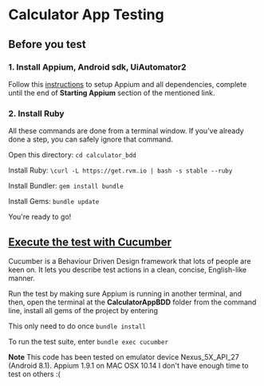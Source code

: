# Calculator App Testing

## Before you test

### 1. Install Appium, Android sdk, UiAutomator2
Follow this [instructions](http://appium.io/docs/en/about-appium/getting-started/index.html) to setup Appium and all dependencies, complete until the end of **Starting Appium** section of the mentioned link.

### 2. Install Ruby

All these commands are done from a terminal window.  If you've already done
a step, you can safely ignore that command.

Open this directory:  `cd calculator_bdd`

Install Ruby:  `\curl -L https://get.rvm.io | bash -s stable --ruby`

Install Bundler:  `gem install bundle`

Install Gems:  `bundle update`

You're ready to go!

## [Execute the test with Cucumber]()

Cucumber is a Behaviour Driven Design framework that lots of people are keen on.
It lets you describe test actions in a clean, concise, English-like manner.

Run the test by making sure Appium is running in another terminal, and then, open the terminal at the **CalculatorAppBDD** folder
from the command line, install all gems of the project by entering 

This only need to do once `bundle install` 

To run the test suite, enter `bundle exec cucumber`

**Note** This code has been tested on emulator device Nexus_5X_API_27 (Android 8.1). Appium 1.9.1 on MAC OSX 10.14
 I don't have enough time to test on others :(